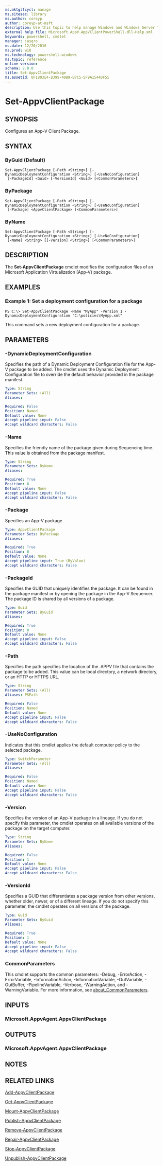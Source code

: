 ```yaml
---
ms.mktglfcycl: manage
ms.sitesec: library
ms.author: coreyp
author: coreyp-at-msft
description: Use this topic to help manage Windows and Windows Server technologies with Windows PowerShell.
external help file: Microsoft.AppV.AppVClientPowerShell.dll-Help.xml
keywords: powershell, cmdlet
manager: jasgro
ms.date: 12/20/2016
ms.prod: w10
ms.technology: powershell-windows
ms.topic: reference
online version: 
schema: 2.0.0
title: Set-AppvClientPackage
ms.assetid: 0F1803E4-B399-40B9-B7C5-5F9A1544DF55
---
```


# Set-AppvClientPackage

## SYNOPSIS
Configures an App-V Client Package.

## SYNTAX

### ByGuid (Default)
```
Set-AppvClientPackage [-Path <String>] [-DynamicDeploymentConfiguration <String>] [-UseNoConfiguration]
 [-PackageId] <Guid> [-VersionId] <Guid> [<CommonParameters>]
```

### ByPackage
```
Set-AppvClientPackage [-Path <String>] [-DynamicDeploymentConfiguration <String>] [-UseNoConfiguration]
 [-Package] <AppvClientPackage> [<CommonParameters>]
```

### ByName
```
Set-AppvClientPackage [-Path <String>] [-DynamicDeploymentConfiguration <String>] [-UseNoConfiguration]
 [-Name] <String> [[-Version] <String>] [<CommonParameters>]
```

## DESCRIPTION
The **Set-AppvClientPackage** cmdlet modifies the configuration files of an Microsoft Application Virtualization (App-V) package.

## EXAMPLES

### Example 1: Set a deployment configuration for a package
```
PS C:\> Set-AppvClientPackage -Name "MyApp" -Version 1 -DynamicDeploymentConfiguration "C:\policies\MyApp.xml"
```

This command sets a new deployment configuration for a package.

## PARAMETERS

### -DynamicDeploymentConfiguration
Specifies the path of a Dynamic Deployment Configuration file for the App-V package to be added.
The cmdlet uses the Dynamic Deployment Configuration file to override the default behavior provided in the package manifest.

```yaml
Type: String
Parameter Sets: (All)
Aliases: 

Required: False
Position: Named
Default value: None
Accept pipeline input: False
Accept wildcard characters: False
```

### -Name
Specifies the friendly name of the package given during Sequencing time.
This value is obtained from the package manifest.

```yaml
Type: String
Parameter Sets: ByName
Aliases: 

Required: True
Position: 0
Default value: None
Accept pipeline input: False
Accept wildcard characters: False
```

### -Package
Specifies an App-V package.

```yaml
Type: AppvClientPackage
Parameter Sets: ByPackage
Aliases: 

Required: True
Position: 0
Default value: None
Accept pipeline input: True (ByValue)
Accept wildcard characters: False
```

### -PackageId
Specifies the GUID that uniquely identifies the package.
It can be found in the package manifest or by opening the package in the App-V Sequencer.
The package ID is shared by all versions of a package.

```yaml
Type: Guid
Parameter Sets: ByGuid
Aliases: 

Required: True
Position: 0
Default value: None
Accept pipeline input: False
Accept wildcard characters: False
```

### -Path
Specifies the path specifies the location of the .APPV file that contains the package to be added.
This value can be local directory, a network directory, or an HTTP or HTTPS URL.

```yaml
Type: String
Parameter Sets: (All)
Aliases: PSPath

Required: False
Position: Named
Default value: None
Accept pipeline input: False
Accept wildcard characters: False
```

### -UseNoConfiguration
Indicates that this cmdlet applies the default computer policy to the selected package.

```yaml
Type: SwitchParameter
Parameter Sets: (All)
Aliases: 

Required: False
Position: Named
Default value: None
Accept pipeline input: False
Accept wildcard characters: False
```

### -Version
Specifies the version of an App-V package in a lineage.
If you do not specify this parameter, the cmdlet operates on all available versions of the package on the target computer.

```yaml
Type: String
Parameter Sets: ByName
Aliases: 

Required: False
Position: 1
Default value: None
Accept pipeline input: False
Accept wildcard characters: False
```

### -VersionId
Specifies a GUID that differentiates a package version from other versions, whether older, newer, or of a different lineage.
If you do not specify this parameter, the cmdlet operates on all versions of the package.

```yaml
Type: Guid
Parameter Sets: ByGuid
Aliases: 

Required: True
Position: 1
Default value: None
Accept pipeline input: False
Accept wildcard characters: False
```

### CommonParameters
This cmdlet supports the common parameters: -Debug, -ErrorAction, -ErrorVariable, -InformationAction, -InformationVariable, -OutVariable, -OutBuffer, -PipelineVariable, -Verbose, -WarningAction, and -WarningVariable. For more information, see [about_CommonParameters](http://go.microsoft.com/fwlink/?LinkID=113216).

## INPUTS

### Microsoft.AppvAgent.AppvClientPackage

## OUTPUTS

### Microsoft.AppvAgent.AppvClientPackage

## NOTES

## RELATED LINKS

[Add-AppvClientPackage](./Add-AppvClientPackage.md)

[Get-AppvClientPackage](./Get-AppvClientPackage.md)

[Mount-AppvClientPackage](./Mount-AppvClientPackage.md)

[Publish-AppvClientPackage](./Publish-AppvClientPackage.md)

[Remove-AppvClientPackage](./Remove-AppvClientPackage.md)

[Repair-AppvClientPackage](./Repair-AppvClientPackage.md)

[Stop-AppvClientPackage](./Stop-AppvClientPackage.md)

[Unpublish-AppvClientPackage](./Unpublish-AppvClientPackage.md)

